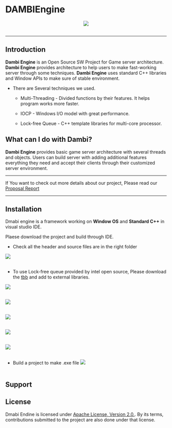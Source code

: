 # DAMBIEngine
<div align="center">
  <img src="https://github.com/HYEONSEOK1/DAMBIEngine/blob/main/Resources/Dmabi.png"><br><br>
</div>

-----------------

Introduction
-----------------
  **Dambi Engine** is an Open Source SW Project for Game server architecture. **Dambi Engine** provides architecture to help users to make fast-working server through some techniques. **Dambi Engine** uses standard C++ libraries and Window APIs to make sure of stable environment.
  
* There are Several techniques we used.
  
  * Multi-Threading - Divided functions by their features. It helps program works more faster.
 
  * IOCP - Windows I/O model with great performance.
 
  * Lock-free Queue - C++ template libraries for multi-core processor.
 
 What can I do with Dambi?
-----------------
**Dambi Engine** provides basic game server architecture with several threads and objects. Users can build server with adding additional features everything they need and accept their clients through their customized server environment.
 
-----------------
If You want to check out more details about our project, Please read our [Proposal Report](CONTRIBUTING.md)

-----------------

Installation
-----------------
Dmabi engine is a framework working on **Window OS** and **Standard C++** in visual studio IDE.

Plaese download the project and build through IDE.

* Check all the header and source files are in the right folder
<div align="left">
  <img src="https://github.com/HYEONSEOK1/DAMBIEngine/blob/main/Resources/files.PNG"><br><br>
</div>

* To use Lock-free queue provided by intel open source, Please download the [tbb](https://github.com/oneapi-src/oneTBB) and add to external libraries.
<div align="left">
  <img src="https://github.com/HYEONSEOK1/DAMBIEngine/blob/main/Resources/install1.png"><br><br>
  
  <img src="https://github.com/HYEONSEOK1/DAMBIEngine/blob/main/Resources/install2.png"><br><br>
  
  <img src="https://github.com/HYEONSEOK1/DAMBIEngine/blob/main/Resources/install3.png"><br><br>
  
  <img src="https://github.com/HYEONSEOK1/DAMBIEngine/blob/main/Resources/install4.png"><br><br>
  
  <img src="https://github.com/HYEONSEOK1/DAMBIEngine/blob/main/Resources/install5.png"><br><br>
</div>

* Build a project to make .exe file
<img src="https://github.com/HYEONSEOK1/DAMBIEngine/blob/main/Resources/install6.png"><br><br>


Support
-----------------

License
-----------------
Dmabi Endine is licensed under [Apache License, Version 2.0.](https://github.com/HYEONSEOK1/DAMBIEngine/blob/main/LICENSE). By its terms, contributions submitted to the project are also done under that license.
